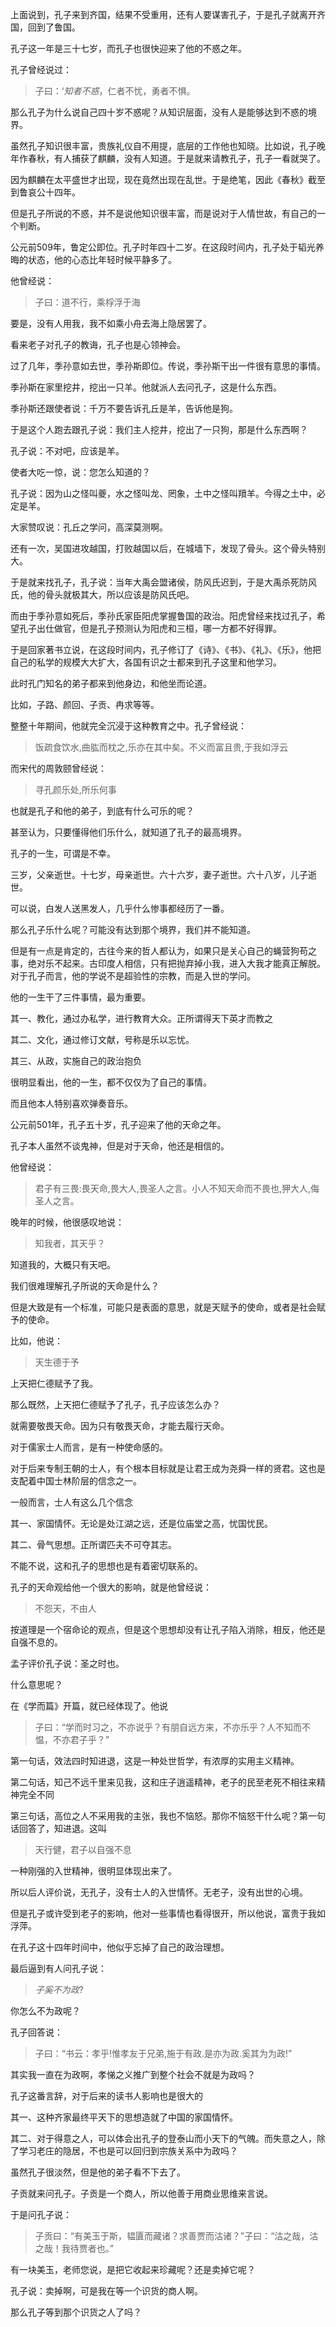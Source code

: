 <p>上面说到，孔子来到齐国，结果不受重用，还有人要谋害孔子，于是孔子就离开齐国，回到了鲁国。</p><p>孔子这一年是三十七岁，而孔子也很快迎来了他的不惑之年。</p><p>孔子曾经说过：</p><blockquote>子曰：‘<i>知者不惑</i>，仁者不忧，勇者不惧。</blockquote><p>那么孔子为什么说自己四十岁不惑呢？从知识层面，没有人是能够达到不惑的境界。</p><p>虽然孔子知识很丰富，贵族礼仪自不用提，底层的工作他也知晓。比如说，孔子晚年作春秋，有人捕获了麒麟，没有人知道。于是就来请教孔子，孔子一看就哭了。</p><p>因为麒麟在太平盛世才出现，现在竟然出现在乱世。于是绝笔，因此《春秋》截至到鲁哀公十四年。</p><p>但是孔子所说的不惑，并不是说他知识很丰富，而是说对于人情世故，有自己的一个判断。</p><p>公元前509年，鲁定公即位。孔子时年四十二岁。在这段时间内，孔子处于韬光养晦的状态，他的心态比年轻时候平静多了。</p><p>他曾经说：</p><blockquote>子曰：道不行，乘桴浮于海</blockquote><p>要是，没有人用我，我不如乘小舟去海上隐居罢了。</p><p>看来老子对孔子的教诲，孔子也是心领神会。</p><p>过了几年，季孙意如去世，季孙斯即位。传说，季孙斯干出一件很有意思的事情。</p><p>季孙斯在家里挖井，挖出一只羊。他就派人去问孔子，这是什么东西。</p><p>季孙斯还跟使者说：千万不要告诉孔丘是羊，告诉他是狗。</p><p>于是这个人跑去跟孔子说：我们主人挖井，挖出了一只狗，那是什么东西啊？</p><p>孔子说：不对吧，应该是羊。</p><p>使者大吃一惊，说：您怎么知道的？</p><p>孔子说：因为山之怪叫夔，水之怪叫龙、罔象，土中之怪叫羵羊。今得之土中，必定是羊。</p><p>大家赞叹说：孔丘之学问，高深莫测啊。</p><p>还有一次，吴国进攻越国，打败越国以后，在城墙下，发现了骨头。这个骨头特别大。</p><p>于是就来找孔子，孔子说：当年大禹会盟诸侯，防风氏迟到，于是大禹杀死防风氏，他的骨头就极其大，所以应该是防风氏吧。</p><p>而由于季孙意如死后，季孙氏家臣阳虎掌握鲁国的政治。阳虎曾经来找过孔子，希望孔子出仕做官，但是孔子预测认为阳虎和三桓，哪一方都不好得罪。</p><p>于是回家著书立说，在这段时间内，孔子修订了《诗》、《书》、《礼》、《乐》，他把自己的私学的规模大大扩大，各国有识之士都来到孔子这里和他学习。</p><p>此时孔门知名的弟子都来到他身边，和他坐而论道。</p><p>比如，子路、颜回、子贡、冉求等等。</p><p>整整十年期间，他就完全沉浸于这种教育之中。孔子曾经说：</p><blockquote>饭疏食饮水,曲肱而枕之,乐亦在其中矣。不义而富且贵,于我如浮云</blockquote><p>而宋代的周敦颐曾经说：</p><blockquote>寻孔颜乐处,所乐何事</blockquote><p>也就是孔子和他的弟子，到底有什么可乐的呢？</p><p>甚至认为，只要懂得他们乐什么，就知道了孔子的最高境界。</p><p>孔子的一生，可谓是不幸。</p><p>三岁，父亲逝世。十七岁，母亲逝世。六十六岁，妻子逝世。六十八岁，儿子逝世。</p><p>可以说，白发人送黑发人，几乎什么惨事都经历了一番。</p><p>那么孔子乐什么呢？可能没有达到那个境界，我们并不能知道。</p><p>但是有一点是肯定的，古往今来的哲人都认为，如果只是关心自己的蝇营狗苟之事，绝对乐不起来。古印度人相信，只有把抛弃掉小我，进入大我才能真正解脱。对于孔子而言，他的学说不是超验性的宗教，而是入世的学问。</p><p>他的一生干了三件事情，最为重要。</p><p>其一、教化，通过办私学，进行教育大众。正所谓得天下英才而教之</p><p>其二、文化，通过修订文献，号称是乐以忘忧。</p><p>其三、从政，实施自己的政治抱负</p><p>很明显看出，他的一生，都不仅仅为了自己的事情。</p><p>而且他本人特别喜欢弹奏音乐。</p><p>公元前501年，孔子五十岁，孔子迎来了他的天命之年。</p><p>孔子本人虽然不谈鬼神，但是对于天命，他还是相信的。</p><p>他曾经说：</p><blockquote>君子有三畏:畏天命,畏大人,畏圣人之言。小人不知天命而不畏也,狎大人,侮圣人之言。</blockquote><p>晚年的时候，他很感叹地说：</p><blockquote>知我者，其天乎？</blockquote><p>知道我的，大概只有天吧。</p><p>我们很难理解孔子所说的天命是什么？</p><p>但是大致是有一个标准，可能只是表面的意思，就是天赋予的使命，或者是社会赋予的使命。</p><p>比如，他说：</p><blockquote>天生德于予</blockquote><p>上天把仁德赋予了我。</p><p>那么既然，上天把仁德赋予了孔子，孔子应该怎么办？</p><p>就需要敬畏天命。因为只有敬畏天命，才能去履行天命。</p><p>对于儒家士人而言，是有一种使命感的。</p><p>对于后来专制王朝的士人，有个根本目标就是让君王成为尧舜一样的贤君。这也是支配着中国士林阶层的信念之一。</p><p>一般而言，士人有这么几个信念</p><p>其一、家国情怀。无论是处江湖之远，还是位庙堂之高，忧国忧民。</p><p>其二、骨气思想。正所谓匹夫不可夺其志。</p><p>不能不说，这和孔子的思想也是有着密切联系的。</p><p>孔子的天命观给他一个很大的影响，就是他曾经说：</p><blockquote>不怨天，不由人</blockquote><p>按道理是一个宿命论的观点，但是这个思想却没有让孔子陷入消除，相反，他还是自强不息的。</p><p>孟子评价孔子说：圣之时也。</p><p>什么意思呢？</p><p>在《学而篇》开篇，就已经体现了。他说</p><blockquote>子曰：“学而时习之，不亦说乎？有朋自远方来，不亦乐乎？人不知而不愠，不亦君子乎？”</blockquote><p>第一句话，效法四时知进退，这是一种处世哲学，有浓厚的实用主义精神。</p><p>第二句话，知己不远千里来见我，这和庄子逍遥精神，老子的民至老死不相往来精神完全不同</p><p>第三句话，高位之人不采用我的主张，我也不恼怒。那你不恼怒干什么呢？第一句话回答了，知进退。这叫</p><blockquote>天行健，君子以自强不息</blockquote><p>一种刚强的入世精神，很明显体现出来了。</p><p>所以后人评价说，无孔子，没有士人的入世情怀。无老子，没有出世的心境。</p><p>但是孔子或许受到老子的影响，他对一些事情也看得很开，所以他说，富贵于我如浮萍。</p><p>在孔子这十四年时间中，他似乎忘掉了自己的政治理想。</p><p>最后逼到有人问孔子说：</p><blockquote><i>子奚不为政</i>?</blockquote><p>你怎么不为政呢？</p><p>孔子回答说：</p><blockquote>子曰：“书云：孝乎!惟孝友于兄弟,施于有政.是亦为政.奚其为为政!”</blockquote><p>其实我一直在为政啊，孝悌之义推广到整个社会不就是为政吗？</p><p>孔子这番言辞，对于后来的读书人影响也是很大的</p><p>其一、这种齐家最终平天下的思想造就了中国的家国情怀。</p><p>其二、对于得意之人，可以体会出孔子的登泰山而小天下的气魄。而失意之人，除了学习老庄的隐居，不也是可以回归到宗族关系中为政吗？</p><p>虽然孔子很淡然，但是他的弟子看不下去了。</p><p>子贡就来问孔子。子贡是一个商人，所以他善于用商业思维来言说。</p><p>于是问孔子说：</p><blockquote> 子贡曰：“有美玉于斯，韫匵而藏诸？求善贾而沽诸？”子曰：“沽之哉，沽之哉！我待贾者也。”</blockquote><p>有一块美玉，老师您说，是把它收起来珍藏呢？还是卖掉它呢？</p><p>孔子说：卖掉啊，可是我在等一个识货的商人啊。</p><p>那么孔子等到那个识货之人了吗？</p><p></p><p></p><p></p><p></p><p></p>